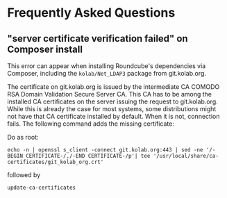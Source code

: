 # Frequently Asked Questions

## "server certificate verification failed" on Composer install

This error can appear when installing Roundcube's dependencies via Composer, including the `kolab/Net_LDAP3` package from git.kolab.org.

The certificate on git.kolab.org is issued by the intermediate CA COMODO RSA Domain Validation Secure Server CA. This CA has to be among the installed CA certificates on the server issuing the request to git.kolab.org. While this is already the case for most systems, some distributions might not have that CA certificate installed by default. When it is not, connection fails. The following command adds the missing certificate:

Do as root:
```
echo -n | openssl s_client -connect git.kolab.org:443 | sed -ne '/-BEGIN CERTIFICATE-/,/-END CERTIFICATE-/p'| tee '/usr/local/share/ca-certificates/git_kolab_org.crt'
```
followed by
```
update-ca-certificates
```
